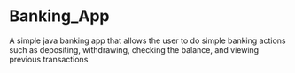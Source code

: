 # Banking_App
A simple java banking app that allows the user to do simple banking actions such as depositing, withdrawing, checking the balance, and viewing previous transactions 
